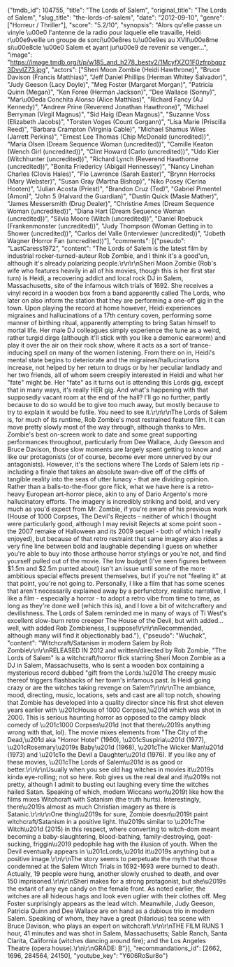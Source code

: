 {"tmdb_id": 104755, "title": "The Lords of Salem", "original_title": "The Lords of Salem", "slug_title": "the-lords-of-salem", "date": "2012-09-10", "genre": ["Horreur / Thriller"], "score": "5.2/10", "synopsis": "Alors qu'elle passe un vinyle \u00e0 l'antenne de la radio pour laquelle elle travaille, Heidi r\u00e9veille un groupe de sorci\u00e8res tu\u00e9es au XVII\u00e8me si\u00e8cle \u00e0 Salem et ayant jur\u00e9 de revenir se venger...", "image": "https://image.tmdb.org/t/p/w185_and_h278_bestv2/1McyfXZO1F0zfrpbqqz3DvvlZ73.jpg", "actors": ["Sheri Moon Zombie (Heidi Hawthrone)", "Bruce Davison (Francis Matthias)", "Jeff Daniel Phillips (Herman Whitey Salvador)", "Judy Geeson (Lacy Doyle)", "Meg Foster (Margaret Morgan)", "Patricia Quinn (Megan)", "Ken Foree (Herman Jackson)", "Dee Wallace (Sonny)", "Mar\u00eda Conchita Alonso (Alice Matthias)", "Richard Fancy (AJ Kennedy)", "Andrew Prine (Reverend Jonathan Hawthrone)", "Michael Berryman (Virgil Magnus)", "Sid Haig (Dean Magnus)", "Suzanne Voss (Elizabeth Jacobs)", "Torsten Voges (Count Gorgann)", "Lisa Marie (Priscilla Reed)", "Barbara Crampton (Virginia Cable)", "Michael Shamus Wiles (Jarrett Perkins)", "Ernest Lee Thomas (Chip McDonald (uncredited))", "Maria Olsen (Dream Sequence Woman (uncredited))", "Camille Keaton (Wench Girl (uncredited))", "Clint Howard (Carlo (uncredited))", "Udo Kier (Witchhunter (uncredited))", "Richard Lynch (Reverend Hawthorne (uncredited))", "Bonita Friedericy (Abigail Hennessey)", "Nancy Linehan Charles (Clovis Hales)", "Flo Lawrence (Sarah Easter)", "Brynn Horrocks (Mary Webster)", "Susan Gray (Martha Bishop)", "Niko Posey (Cerina Hooten)", "Julian Acosta (Priest)", "Brandon Cruz (Ted)", "Gabriel Pimentel (Amon)", "John 5 (Halvard the Guardian)", "Dustin Quick (Masie Mather)", "James Messersmith (Drug Dealer)", "Christine Ames (Dream Sequence Woman (uncredited))", "Diana Hart (Dream Sequence Woman (uncredited))", "Silvia Moore (Witch (uncredited))", "Daniel Roebuck (Frankenmonster (uncredited))", "Judy Thompson (Woman Getting in to Shower (uncredited))", "Carlos del Valle (Interviewer (uncredited))", "Jobeth Wagner (Horror Fan (uncredited))"], "comments": [{"pseudo": "LastCaress1972", "content": "The Lords of Salem is the latest film by industrial rocker-turned-auteur Rob Zombie, and I think it's a good'un, although it's already polarizing people.\r\n\r\nSheri Moon Zombie (Rob's wife who features heavily in all of his movies, though this is her first star turn) is Heidi, a recovering addict and local rock DJ in Salem, Massachusetts, site of the infamous witch trials of 1692. She receives a vinyl record in a wooden box from a band apparently called The Lords, who later on also inform the station that they are performing a one-off gig in the town. Upon playing the record at home however, Heidi experiences migraines and hallucinations of a 17th century coven, performing some manner of birthing ritual, apparently attempting to bring Satan himself to mortal life. Her male DJ colleagues simply experience the tune as a weird, rather turgid dirge (although it'll stick with you like a demonic earworm) and play it over the air on their rock show, where it acts as a sort of trance-inducing spell on many of the women listening. From there on in, Heidi's mental state begins to deteriorate and the migraines/hallucinations increase, not helped by her return to drugs or by her peculiar landlady and her two friends, all of whom seem creepily interested in Heidi and what her \"fate\" might be. Her \"fate\" as it turns out is attending this Lords gig, except that in many ways, it's really HER gig. And what's happening with that supposedly vacant room at the end of the hall? I'll go no further, partly because to do so would be to give too much away, but mostly because to try to explain it would be futile. You need to see it.\r\n\r\nThe Lords of Salem is, for much of its runtime, Rob Zombie's most restrained feature film. It can move pretty slowly most of the way through, although thanks to Mrs. Zombie's best on-screen work to date and some great supporting performances throughout, particularly from Dee Wallace, Judy Geeson and Bruce Davison, those slow moments are largely spent getting to know and like our protagonists (or of course, become ever more unnerved by our antagonists). However, it's the sections where The Lords of Salem lets rip - including a finale that takes an absolute swan-dive off of the cliffs of tangible reality into the seas of utter lunacy - that are dividing opinion. Rather than a balls-to-the-floor gore flick, what we have here is a retro-heavy European art-horror piece, akin to any of Dario Argento's more hallucinatory efforts. The imagery is incredibly striking and bold, and very much as you'd expect from Mr. Zombie, if you're aware of his previous work (House of 1000 Corpses, The Devil's Rejects - neither of which I thought were particularly good, although I may revisit Rejects at some point soon - the 2007 remake of Halloween and its 2009 sequel - both of which I really enjoyed), but because of that retro restraint that same imagery also rides a very fine line between bold and laughable depending I guess on whether you're able to buy into those arthouse horror stylings or you're not, and find yourself pulled out of the movie. The low budget (I've seen figures between $1.5m and $2.5m punted about) isn't an issue until some of the more ambitious special effects present themselves, but if you're not \"feeling it\" at that point, you're not going to. Personally, I like a film that has some scenes that aren't necessarily explained away by a perfunctory, realistic narrative, I like a film - especially a horror - to adopt a retro vibe from time to time, as long as they're done well (which this is), and I love a bit of witchcraftery and devilishness. The Lords of Salem reminded me in many of ways of Ti West's excellent slow-burn retro creeper The House of the Devil, but with added... well, with added Rob Zombieness, I suppose!\r\n\r\nRecommended, although many will find it objectionably bad."}, {"pseudo": "Wuchak", "content": "Witchcraft/Satanism in modern Salem by Rob Zombie\r\n\r\nRELEASED IN 2012 and written/directed by Rob Zombie, \"The Lords of Salem\" is a witchcraft/horror flick starring Sheri Moon Zombie as a DJ in Salem, Massachusetts, who is sent a wooden box containing a mysterious record dubbed \"gift from the Lords.\u201d The creepy music thereof triggers flashbacks of her town's infamous past. Is Heidi going crazy or are the witches taking revenge on Salem?\r\n\r\nThe ambiance, mood, directing, music, locations, sets and cast are all top notch, showing that Zombie has developed into a quality director since his first shot eleven years earlier with \u201cHouse of 1000 Corpses,\u201d which was shot in 2000. This is serious haunting horror as opposed to the campy black comedy of \u201c1000 Corpses\u201d (not that there\u2019s anything wrong with that, lol). The movie mixes elements from \"The City of the Dead,\u201d aka \"Horror Hotel\" (1960), \u201cSuspiria\u201d (1977), \u201cRosemary\u2019s Baby\u201d (1968), \u201cThe Wicker Man\u201d (1973) and \u201cTo the Devil a Daughter\u201d (1976). If you like any of these movies, \u201cThe Lords of Salem\u201d is as good or better.\r\n\r\nUsually when you see old hag witches in movies it\u2019s kinda eye-rolling; not so here. Rob gives us the real deal and it\u2019s not pretty, although I admit to busting out laughing every time the witches hailed Satan. Speaking of which, modern Wiccans won\u2019t like how the films mixes Witchcraft with Satanism (the truth hurts). Interestingly, there\u2019s almost as much Christian imagery as there is Satanic.\r\n\r\nOne thing\u2019s for sure, Zombie doesn\u2019t paint witchcraft/Satanism in a positive light. It\u2019s similar to \u201cThe Witch\u201d (2015) in this respect, where converting to witch-dom meant becoming a baby-slaughtering, blood-bathing, family-destroying, goat-sucking, friggin\u2019 pedophile hag with the illusion of youth. When the Devil eventually appears in \u201cLords,\u201d it\u2019s anything but a positive image.\r\n\r\nThe story seems to perpetuate the myth that those condemned at the Salem Witch Trials in 1692-1693 were burned to death. Actually, 19 people were hung, another slowly crushed to death, and over 150 imprisoned.\r\n\r\nSheri makes for a strong protagonist, but she\u2019s the extant of any eye candy on the female front. As noted earlier, the witches are all hideous hags and look even uglier with their clothes off. Meg Foster surprisingly appears as the lead witch. Meanwhile, Judy Geeson, Patricia Quinn and Dee Wallace are on hand as a dubious trio in modern Salem. Speaking of whom, they have a great (hilarious) tea scene with Bruce Davison, who plays an expert on witchcraft.\r\n\r\nTHE FILM RUNS 1 hour, 41 minutes and was shot in Salem, Massachusetts; Sable Ranch, Santa Clarita, California (witches dancing around fire); and the Los Angeles Theatre (opera house).\r\n\r\nGRADE: B"}], "recommandations_id": [2662, 1696, 284564, 24150], "youtube_key": "Y606RoSur8o"}